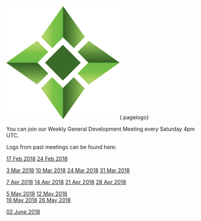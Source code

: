 ![Logo](/uploads/logo.png "Logo"){.pagelogo}
<!-- TITLE: Meetings -->
<!-- SUBTITLE: Ellaism - A stable network with no premine and no dev fees -->

You can join our Weekly General Development Meeting every Saturday 4pm UTC.

Logs from past meetings can be found here:

[17 Feb 2018](https://github.com/ellaism/meta/blob/master/logs/20180217-dev-meeting.md)
[24 Feb 2018](https://github.com/ellaism/meta/blob/master/logs/20180224-dev-meeting.md)  

[3 Mar 2018](https://github.com/ellaism/meta/blob/master/logs/20180303-dev-meeting.md)
[10 Mar 2018](https://github.com/ellaism/meta/blob/master/logs/20180310-dev-meeting.md)
[24 Mar 2018](https://github.com/ellaism/meta/blob/master/logs/20180324-dev-meeting.md)
[31 Mar 2018](https://github.com/ellaism/meta/blob/master/logs/20180331-dev-meeting.md)  

[7 Apr 2018](https://github.com/ellaism/meta/blob/master/logs/20180407-dev-meeting.md)
[14 Apr 2018](https://github.com/ellaism/meta/blob/master/logs/20180414-dev-meeting.md)
[21 Apr 2018](https://github.com/ellaism/meta/blob/master/logs/20180421-dev-meeting.md)
[28 Apr 2018](https://github.com/ellaism/meta/blob/master/logs/20180428-dev-meeting.md)  

[5  May 2018](https://github.com/ellaism/meta/blob/master/logs/20180505-dev-meeting.md)
[12 May 2018](https://github.com/ellaism/meta/blob/master/logs/20180512-dev-meeting.md)  
[19 May 2018](https://github.com/ellaism/meta/blob/master/logs/20180519-dev-meeting.md)
[26 May 2018](https://github.com/ellaism/meta/blob/master/logs/20180526-dev-meeting.md)

[02 June 2018](https://github.com/ellaism/meta/blob/master/logs/20180602-dev-meeting.md)
